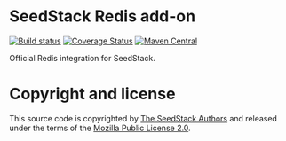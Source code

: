 # SeedStack Redis add-on

[![Build status](https://travis-ci.org/seedstack/redis-addon.svg?branch=master)](https://travis-ci.org/seedstack/redis-addon) [![Coverage Status](https://coveralls.io/repos/seedstack/redis-addon/badge.svg?branch=master)](https://coveralls.io/r/seedstack/redis-addon?branch=master) [![Maven Central](https://maven-badges.herokuapp.com/maven-central/org.seedstack/seed-redis/badge.svg?style=flat)](https://maven-badges.herokuapp.com/maven-central/org.seedstack/seed-redis)

Official Redis integration for SeedStack.

# Copyright and license

This source code is copyrighted by [The SeedStack Authors](https://github.com/seedstack/seedstack/blob/master/AUTHORS) and
released under the terms of the [Mozilla Public License 2.0](https://www.mozilla.org/MPL/2.0/). 
